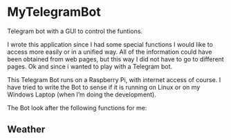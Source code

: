# MyTelegramBot
Telegram bot with a GUI to control the funtions.

I wrote this application since I had some special functions I would like to access more easily or in a unified way.  All of the information could have been obtained from web pages, but this way I did not have to go to different pages.  Ok and since i wanted to play with a Telegram bot.

This Telegram Bot runs on a Raspberry Pi, with internet access of course.  I have tried to write the Bot to sense if it is running on Linux or on my Windows Laptop (when I’m doing the development).

The Bot look after the following functions for me:
## Weather
